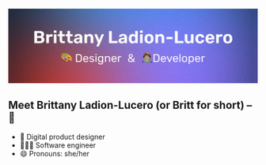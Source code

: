 ![Brittany Ladion-Lucero | Designer & Developer](https://github.com/bladionlucero/bladionlucero/blob/main/gh-banner.png)

## Meet Brittany Ladion-Lucero (or Britt for short) – 👋

- :art: Digital product designer
- 👩🏽‍💻 Software engineer
- 😄 Pronouns: she/her

<!--
**bladionlucero/bladionlucero** is a ✨ _special_ ✨ repository because its `README.md` (this file) appears on your GitHub profile.

Here are some ideas to get you started:

- 🔭 I’m currently working on ...
- 🌱 I’m currently learning ...
- 👯 I’m looking to collaborate on ...
- 🤔 I’m looking for help with ...
- 💬 Ask me about ...
- 📫 How to reach me: ...
- 😄 Pronouns: ...
- ⚡ Fun fact: ...
-->
